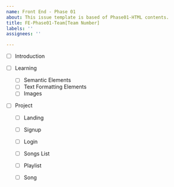 ```yaml
---
name: Front End - Phase 01
about: This issue template is based of Phase01-HTML contents.
title: FE-Phase01-Team[Team Number]
labels: ''
assignees: ''

---
```


- [ ] Introduction
- [ ] Learning

  - [ ] Semantic Elements
  - [ ] Text Formatting Elements
  - [ ] Images

- [ ] Project
  - [ ] Landing
  - [ ] Signup
  - [ ] Login
  - [ ] Songs List
  - [ ] Playlist
  - [ ] Song
  
